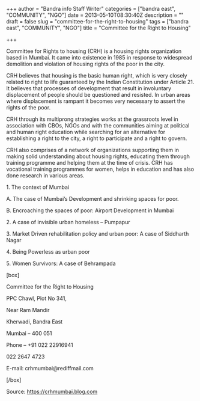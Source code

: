 +++
author = "Bandra info Staff Writer"
categories = ["bandra east", "COMMUNITY", "NGO"]
date = 2013-05-10T08:30:40Z
description = ""
draft = false
slug = "committee-for-the-right-to-housing"
tags = ["bandra east", "COMMUNITY", "NGO"]
title = "Committee for the Right to Housing"

+++


<p>Committee for Rights to housing (CRH) is a housing rights organization based in Mumbai. It came into existence in 1985 in response to widespread demolition and violation of housing rights of the poor in the city.</p>
<p>CRH believes that housing is the basic human right, which is very closely related to right to life guaranteed by the Indian Constitution under Article 21. It believes that processes of development that result in involuntary displacement of people should be questioned and resisted. In urban areas where displacement is rampant it becomes very necessary to assert the rights of the poor.</p>
<p>CRH through its multiprong strategies works at the grassroots level in association with CBOs, NGOs and with the communities aiming at political and human right education while searching for an alternative for establishing a right to the city, a right to participate and a right to govern.</p>
<p>CRH also comprises of a network of organizations supporting them in making solid understanding about housing rights, educating them through training programme and helping them at the time of crisis. CRH has vocational training programmes for women, helps in education and has also done research in various areas.</p>
<p>1. The context of Mumbai</p>
<p>A. The case of Mumbai’s Development and shrinking spaces for poor.</p>
<p>B. Encroaching the spaces of poor: Airport Development in Mumbai</p>
<p>2. A case of invisible urban homeless – Pumpapur</p>
<p>3. Market Driven rehabilitation policy and urban poor: A case of Siddharth Nagar</p>
<p>4. Being Powerless as urban poor</p>
<p>5. Women Survivors: A case of Behrampada</p>
<p>[box]</p>
<p>Committee for the Right to Housing</p>
<p>PPC Chawl, Plot No 341,</p>
<p>Near Ram Mandir</p>
<p>Kherwadi, Bandra East</p>
<p>Mumbai – 400 051</p>
<p>Phone – +91 022 22916941</p>
<p>022 2647 4723</p>
<p>E-mail: crhmumbai@rediffmail.com</p>
<p>[/box]</p>
<p>Source: <a href="https://crhmumbai.blog.com">https://crhmumbai.blog.com</a></p>
<p>&nbsp;</p>



